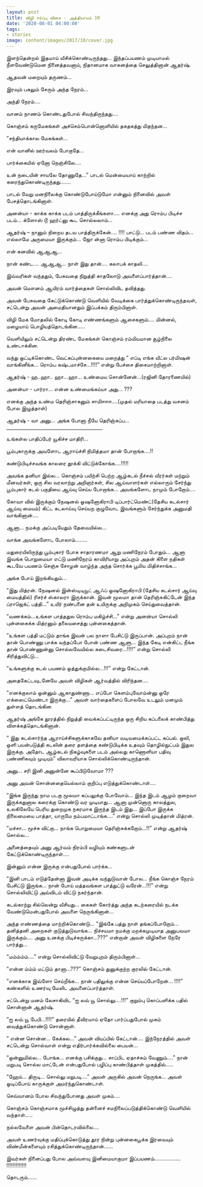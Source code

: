 ```yaml
---
layout: post
title: விழி ஈர்ப்பு விசை - அத்தியாயம் 10
date: '2020-08-01 04:00:00'
tags:
- stories
image: content/images/2017/10/cover.jpg
---
```

இளந்தென்றல் இதமாய் வீசிக்கொண்டிருந்தது…  இந்தப்பயணம் முடியாமல் நீளவேண்டுமென நினைத்தவனாய், நிதானமாக வாகனத்தை செலுத்தினான் ஆதர்ஷ்.

ஆதவன் மறையும் தருணம்…

இரவும் பகலும் சேரும் அந்த நேரம்…

அந்தி நேரம்….

வானம் நாணம் கொண்டதுபோல் சிவந்திருந்தது….

கொஞ்சம் கருமேகங்கள் அச்செம்பொன்னொளியில் தகதகத்து மிதந்தன…

“சந்தியாக்கால மேகங்கள்…

என் வானில் ஊர்வலம் போகுதே…

பார்க்கையில் ஏனோ நெஞ்சிலே….

உன் நடையின் சாயலே தோணுதே…”  பாடல் மென்மையாய் காற்றில் கரைந்துகொண்டிருந்தது…….

பாடல் வேறு மனநிலைக்கு கொண்டுபோய்டுமோ என்னும் நினைவில் அவள் பேசத்தொடங்கினாள்.

 அனன்யா - காக்க காக்க  படம் பாத்திருக்கீங்களா….
எனக்கு அது ரொம்ப பிடிச்ச படம்… க்ளோஸ் டூ ஹர்ட்னு கூட சொல்லலாம்…

ஆதர்ஷ் – நானும் நிறைய தடவ பாத்திருக்கேன்…. !!!! பாட்டு… படம் பண்ண விதம்… எல்லாமே அருமையா இருக்கும்… ஜோ ன்னா ரொம்ப பிடிக்கும்…

என் கனவில் ஆஆஆ…

நான் கண்ட…. ஆஆஆ… நாள் இது தான்…. கலாபக் காதலி….

இவ்வரிகள் வந்ததும், பேசுவதை நிறுத்தி காதலோடு அவளைப்பார்த்தான்….

அவன் மௌனம் ஆயிரம் வார்த்தைகள் சொல்லிவிட தவித்தது.

அவன் பேசுவதை கேட்டுக்கொண்டு வெளியில் வேடிக்கை பார்த்துக்கொண்டிருந்தவள், சட்டென்று அவன் அமைதியானதும் இப்பக்கம் திரும்பினாள்.

விழி மேக மோதலில் கோடி கோடி எண்ணங்களும் ஆசைகளும்…. மின்னல், மழையாய் பொழியத்தொடங்கின…..

வெளியிலும் சட்டென்று திரண்ட மேகங்கள் கொஞ்சம் ரம்மியமான சூழ்நிலை உண்டாக்கின.

வந்து ஒட்டிக்கொண்ட வெட்கப்புன்னகையை மறைத்து “ எப்டி எங்க வீட்ல பர்மிஷன் வாங்கினீங்க… ரொம்ப கஷ்டமாச்சே…!!!!” என்று பேச்சை திசைமாற்றினாள்.

ஆதர்ஷ் - ஹ..ஹா.. ஹா…ஹா… உண்மைய சொன்னேன்…(ரஜினி தோரணையில்)

அனன்யா - பார்ரா… என்ன உண்மைங்கய்யா அது… ???

எனக்கு அந்த உண்ம தெரிஞ்சாகனும் சாமிஈஈஈ….(முதல் மரியாதை படத்து வசனம் போல இழுத்தாள்)

ஆதர்ஷ் - வா அனு… அங்க போனா நீயே தெரிஞ்சுப்ப…
<hr style="width:50%;height:2px;border-width:0;color:gray;background-color:gray" >

உங்கள்ல பாதிப்பேர் யூகிச்ச மாதிரி…

பூம்புகாருக்கு அவளோட ஆராய்ச்சி நிமித்தமா தான் போறாங்க….!!

கண்டுபிடிச்சவங்க காலரை தூக்கி விட்டுக்கோங்க….!!!!!

அவங்க தனியா இல்ல… கொஞ்சம் பயிற்சி பெற்ற ஆழ்கடல் நீச்சல் வீரர்கள் மற்றும் மீனவர்கள், ஒரு சில வரலாற்று அறிஞர்கள், சில ஆய்வாளர்கள் எல்லாரும் சேர்ந்து பூம்புகார் கடல் பகுதியை ஆய்வு செய்ய போறாங்க… அவங்களோட நாமும் போறோம்….

கோவா வில் இருக்கும் நேஷனல் ஓஷனோகிராபி டிப்பார்ட்மெண்ட்(தேசிய கடல்சார் ஆய்வு மையம்) கிட்ட கடலாய்வு செய்யற குழுவோட இவங்களும் சேர்ந்துக்க அனுமதி வாங்கினான்….

ஆனா… நமக்கு அப்படியேதும் தேவையில்ல…

வாங்க அவங்களோட போலாம்……..

மதுரையிலிருந்து பூம்புகார் போக சாதாரணமா ஆறு மணிநேரம் போதும்… ஆனா இவங்க பொறுமையா எட்டு மணிநேரம் காவிரியாறு அப்புறம் அதன் கிளை நதிகள் கூடவே  பயணம் செஞ்சு  சோழன் வாழ்ந்த அந்த சொர்க்க பூமிய மிதிச்சாங்க…

அங்க போய் இறங்கியதும்…

“இது மித்ரன். நேஷனல் இன்ஸ்டிடியூட் ஆஃப்  ஓஷனோகிராபி (தேசிய கடல்சார் ஆய்வு மையத்தில்) ரிசர்ச் ஸ்காலரா இருக்கான். இவன் மூலமா தான் தெரிஞ்சுகிட்டேன் இந்த ப்ராஜெக்ட் பத்தி…”  உயிர் நண்பனை தன் உயிருக்கு அறிமுகம் செய்துவைத்தான்.

“வணக்கம்…உங்கள பாத்ததுல ரொம்ப மகிழ்ச்சி…” என்று அனன்யா சொல்லி புன்னகைக்க மித்ரனும் தலையசைத்து புன்னகைத்தான்.

“உங்கள பத்தி மட்டும் தாங்க இவன் பல நாளா பேசிட்டு இருப்பான். அப்புறம் நான் தான் பொண்ணு பாக்க வந்தப்போ போன் பண்ண ஆளு… இந்த கேடி என்கிட்ட நீங்க தான் பொண்ணுன்னு சொல்லவேயில்ல கடைசிவரை…!!!!” என்று சொல்லி சிரித்துவிட்டு…

“உங்களுக்கு கடல் பயணம் ஒத்துக்குமில்ல…!!!” என்று கேட்டான்.

அதைகேட்டவுடனேயே அவள் விழிகள் ஆர்வத்தில் விரிந்தன….

“எனக்குலாம் ஒன்னும் ஆகாதுண்ணா… எப்போ கெளம்புவோம்ன்னு ஒரே எக்ஸைட்மெண்டா இருக்கு…” அவள் வார்தைகளைப் போலவே உடலும் மனமும் துள்ளத் தொடங்கின.

ஆதர்ஷ் அங்கே தூரத்தில் நிறுத்தி வைக்கப்பட்டிருந்த ஒரு சிறிய கப்பலைக் காண்பித்து விளக்கத்தொடங்கினான்.

“ இது கடல்சார்ந்த ஆராய்ச்சிகளுக்காகவே தனியா வடிவமைக்கப்பட்ட கப்பல். ஒலி, ஒளி பயன்படுத்தி கடலின் தரை தளத்தை கண்டுபிடிக்க உதவும் தொழில்நுட்பம் இதுல இருக்கு. அதோட ஆழ்கடல் நிகழ்வுகளை படம் அல்லது காணொளியா பதிவு பண்ணிகவும் முடியும்” விலாவரியாக சொல்லிக்கொண்டிருந்தான்.

அனு… சரி இனி அனுன்னே கூப்பிடுவோமா ???

அனு அவன் சொன்னதையெல்லாம் குறிப்பு எடுத்துக்கொண்டாள்….

“இங்க இருந்து நாம படகு மூலமா  கப்பலுக்கு போவோம்… இந்த இடம் ஆழம் குறைவா இருக்கதுனால கரைக்கு கொண்டு வர முடியாது… ஆனா முன்னொரு காலத்துல, உலகிலேயே பெரிய துறைமுக நகரமாக இருந்த இடம் இது… இப்போ இருக்க நிலைமையை பாத்தா, யாருமே நம்பமாட்டாங்க….” என்று சொல்லி முடித்தான் மித்ரன்.

“மச்சா… மூச்சு விட்றா… நாங்க பொறுமையா தெரிஞ்சுக்கறோம்…!!” என்று ஆதர்ஷ் சொல்ல…

அனைத்தையும் அனு ஆர்வம் நிரம்பி வழியும் கண்களுடன் கேட்டுக்கொண்டிருந்தாள்….

இன்னும் என்ன இருக்கு என்பதுபோல்  பார்க்க…

“இனி பாடம் எடுத்தேன்னா இவன் அடிக்க வந்துடுவான் போல… நீங்க கொஞ்ச நேரம் பேசிட்டு இருங்க… நான் போய் மத்தவங்கள பாத்துட்டு வரேன்…!!!” என்று சொல்லிவிட்டு அவ்விடம் விட்டு நகர்ந்தான்.

கடல்காற்று சில்லென்று வீசியது… கைகள் கோர்த்து அந்த கடற்கரையில் நடக்க வேண்டுமென்பதுபோல் அவளை நெருங்கினான்…

அந்த எண்ணத்தை மாற்றிக்கொண்டு… “இங்கே பத்து நாள் தங்கப்போறோம்… தனித்தனி அறைகள் குடுத்துடுவாங்க… நிச்சயமா நமக்கு மறக்கமுடியாத அனுபவமா இருக்கும்…. அனு உனக்கு பிடிச்சுருக்கா…???” என்றான் அவள் விழிகளை நேரே பார்த்து…

“மம்ம்ம்ம்….” என்று சொல்லிவிட்டு வேறுபுறம் திரும்பினாள்…

“என்ன ம்ம்ம் மட்டும் தானா…???” கொஞ்சம் துனுக்குற்ற குரலில் கேட்டான்.

“எனக்காக இவ்ளோ செய்றீங்க… நான் பதிலுக்கு என்ன செய்யப்போறேன்… !!!!” கண்களில் உணர்வு மேலிட அவனைப்பார்த்தாள்.

சட்டென்று மனம் லேசாகிவிட “ஐ லவ் யூ சொல்லு….!!!” குறும்பு கொப்பளிக்க பதில் சொன்னான் ஆதர்ஷ்.

“ஐ லவ் யூ பேபி…!!!!” தரையில் தீவிரமாய் ஏதோ பார்ப்பதுபோல் முகம் வைத்துக்கொண்டு சொன்னாள்.

“ என்ன சொன்ன… கேக்கல…” அவன் வியப்பில் கேட்டான்…. இந்நேரத்தில் அவள் சட்டென்று சொல்வாள் என்று  எதிர்பார்க்கவில்லை பையன்…

“ஒன்னுமில்ல… போங்க… எனக்கு பசிக்குது… சாப்பிட ஏதாச்சும் வேணும்….” நான் மறுபடி சொல்ல மாட்டேன் என்பதுபோல் பழிப்பு காண்பித்தாள் முகத்தில்…..

“ஹேய்… திருடி… சொல்லு மறுபடி….” அவள் அருகில் அவன் நெருங்க… அவள் ஓடிப்போய் காருக்குள் அமர்ந்துகொண்டாள்.

செவ்வானம் போல சிவந்துபோனது அவள் முகம்....

கொஞ்சம் கொஞ்சமாக மூச்சிழுத்து தன்னைச் சமநிலைப்படுத்திக்கொண்டு வெளியில் வந்தாள்…..

நல்லவேளை அவன் பின்தொடரவில்லை….

அவள் உணர்வுக்கு மதிப்புக்கொடுத்து தூர நின்று புன்னகைபூக்க இரவையும் விண்மீன்களையும் ரசித்துக்கொண்டிருந்தான்……

இவர்கள் நினைப்பது போல அவ்வளவு இனிமையாகுமா இப்பயணம்…………….. !!!!!!!!!!!!!

தொடரும்……
